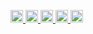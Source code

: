 
<p align="left">
  <a href="https://github.com/sora33">
    <img height="20" src="https://komarev.com/ghpvc/?username=sora33" />
  </a>
  <a href="https://github.com/sora33">
    <img height="20" src="https://img.shields.io/github/followers/sora33?label=follow&logo=github&style=flat" />
  </a>
  <a href="http://qiita.com/hiiragiya">
    <img height="20" src="https://qiita-badge.apiapi.app/s/hiiragiya/posts.svg" />
  </a>
  <a href="http://qiita.com/hiiragiya">
    <img height="20" src="https://qiita-badge.apiapi.app/s/hiiragiya/contributions.svg" />
  </a>
  <a href="https://zenn.dev/sora33">
    <img height="20" src="https://badgen.org/img/zenn/sora33/articles?style=plastic" />
  </a>
</p>
